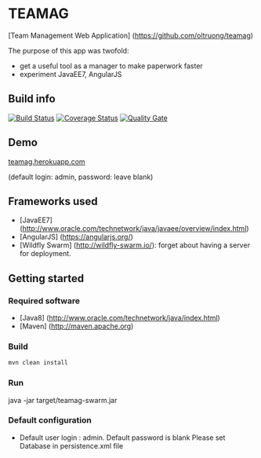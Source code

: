 # TEAMAG
[Team Management Web Application] (https://github.com/oltruong/teamag)

The purpose of this app was twofold:
* get a useful tool as a manager to make paperwork faster
* experiment JavaEE7, AngularJS

## Build info
[![Build Status](https://travis-ci.org/oltruong/teamag.svg?branch=master)](https://travis-ci.org/oltruong/teamag)
[![Coverage Status](https://codecov.io/github/oltruong/teamag/coverage.svg?branch=master)](https://codecov.io/github/oltruong/teamag/)
[![Quality Gate](https://sonarqube.com/api/badges/gate?key=com.oltruong:teamag)](https://sonarqube.com/dashboard/index/com.oltruong:teamag)

## Demo
[teamag.herokuapp.com](https://teamag.herokuapp.com)

(default login: admin, password: leave blank)

## Frameworks used

* [JavaEE7] (http://www.oracle.com/technetwork/java/javaee/overview/index.html)
* [AngularJS] (https://angularjs.org/)
* [Wildfly Swarm] (http://wildfly-swarm.io/): forget about having a server for deployment.


## Getting started

### Required software

* [Java8] (http://www.oracle.com/technetwork/java/index.html)
* [Maven] (http://maven.apache.org)

### Build
```bash
mvn clean install
```

### Run

java -jar target/teamag-swarm.jar

### Default configuration
* Default user login : admin. Default password is blank
Please set Database in persistence.xml file
